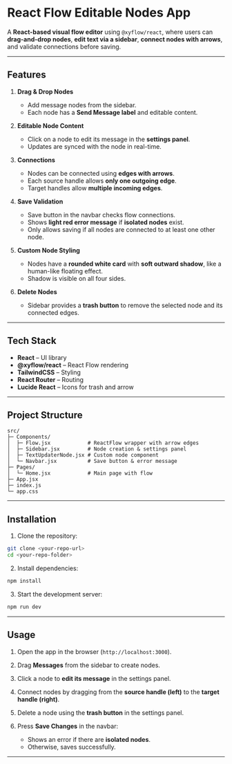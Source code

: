
# React Flow Editable Nodes App

A **React-based visual flow editor** using `@xyflow/react`, where users can **drag-and-drop nodes**, **edit text via a sidebar**, **connect nodes with arrows**, and validate connections before saving.

---

## **Features**

1. **Drag & Drop Nodes**

   * Add message nodes from the sidebar.
   * Each node has a **Send Message label** and editable content.

2. **Editable Node Content**

   * Click on a node to edit its message in the **settings panel**.
   * Updates are synced with the node in real-time.

3. **Connections**

   * Nodes can be connected using **edges with arrows**.
   * Each source handle allows **only one outgoing edge**.
   * Target handles allow **multiple incoming edges**.

4. **Save Validation**

   * Save button in the navbar checks flow connections.
   * Shows **light red error message** if **isolated nodes** exist.
   * Only allows saving if all nodes are connected to at least one other node.

5. **Custom Node Styling**

   * Nodes have a **rounded white card** with **soft outward shadow**, like a human-like floating effect.
   * Shadow is visible on all four sides.

6. **Delete Nodes**

   * Sidebar provides a **trash button** to remove the selected node and its connected edges.

---

## **Tech Stack**

* **React** – UI library
* **@xyflow/react** – React Flow rendering
* **TailwindCSS** – Styling
* **React Router** – Routing
* **Lucide React** – Icons for trash and arrow

---

## **Project Structure**

```
src/
├─ Components/
│  ├─ Flow.jsx            # ReactFlow wrapper with arrow edges
│  ├─ Sidebar.jsx         # Node creation & settings panel
│  ├─ TextUpdaterNode.jsx # Custom node component
│  └─ Navbar.jsx          # Save button & error message
├─ Pages/
│  └─ Home.jsx            # Main page with flow
├─ App.jsx                
├─ index.js
└─ app.css
```

---

## **Installation**

1. Clone the repository:

```bash
git clone <your-repo-url>
cd <your-repo-folder>
```

2. Install dependencies:

```bash
npm install
```

3. Start the development server:

```bash
npm run dev
```

---

## **Usage**

1. Open the app in the browser (`http://localhost:3000`).
2. Drag **Messages** from the sidebar to create nodes.
3. Click a node to **edit its message** in the settings panel.
4. Connect nodes by dragging from the **source handle (left)** to the **target handle (right)**.
5. Delete a node using the **trash button** in the settings panel.
6. Press **Save Changes** in the navbar:

   * Shows an error if there are **isolated nodes**.
   * Otherwise, saves successfully.

---



